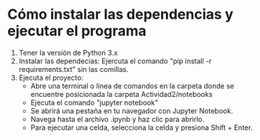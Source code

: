 # Cómo instalar las dependencias y ejecutar el programa
1. Tener la versión de Python 3.x 
2. Instalar las dependecias: Ejercuta el comando "pip install -r requirements.txt" sin las comillas.
3. Ejecuta el proyecto: 
    * Abre una terminal o línea de comandos en la carpeta donde se encuentre posicionada la carpeta Actividad2/notebooks
    * Ejecuta el comando "jupyter notebook"
    * Se abrirá una pestaña en tu navegador con Jupyter Notebook.
    * Navega hasta el archivo .ipynb y haz clic para abrirlo.
    * Para ejecutar una celda, selecciona la celda y presiona Shift + Enter.